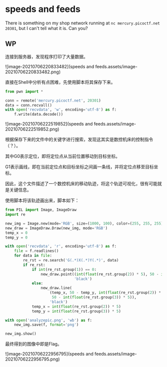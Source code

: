 # speeds and feeds

There is something on my shop network running at `nc mercury.picoctf.net 20301`, but I can't tell what it is. Can you?

## WP

连接到服务器，发现程序打印了大量数据。

![image-20210706220833482](speeds and feeds.assets/image-20210706220833482.png)

直接在Shell中分析有点困难，先使用脚本将其保存下来。

```python
from pwn import *

conn = remote('mercury.picoctf.net', 20301)
data = conn.recvall()
with open('recvdata', 'w', encoding='utf-8') as f:
    f.write(data.decode())
```

![image-20210706222519852](speeds and feeds.assets/image-20210706222519852.png)

根据保存下来的文件中的关键字进行搜索，发现这其实是数控机床的控制指令（？）。

其中G0表示定位，即将定位点从当前位置移动到目标坐标。

G1表示画线，即在当前定位点和目标坐标之间画一条线，并将定位点移至目标坐标。

因此，这个文件描述了一个数控机床的移动轨迹，将这个轨迹可视化，很有可能就是关键信息。

使用脚本将该轨迹画出来，脚本如下：

```python
from PIL import Image, ImageDraw
import re

new_img = Image.new(mode='RGB', size=(1000, 100), color=(255, 255, 255))
new_draw = ImageDraw.Draw(new_img, mode='RGB')
temp_x = 0
temp_y = 0

with open('recvdata', 'r', encoding='utf-8') as f:
    file = f.readlines()
    for data in file:
        re_rst = re.search('G(.*)X(.*)Y(.*)', data)
        if re_rst:
            if int(re_rst.group(1)) == 0:
                new_draw.point((int(float(re_rst.group(2)) * 5), 50 - int(float(re_rst.group(3)) * 5)),
                               'black')
            else:
                new_draw.line(
                    (temp_x, 50 - temp_y, int(float(re_rst.group(2)) * 5),
                     50 - int(float(re_rst.group(3)) * 5)),
                    'black')
            temp_x = int(float(re_rst.group(2)) * 5)
            temp_y = int(float(re_rst.group(3)) * 5)

with open('analyzepic.png', 'wb') as f:
    new_img.save(f, format='png')

new_img.show()
```

最终得到的图像中即是Flag。

![image-20210706222956795](speeds and feeds.assets/image-20210706222956795.png)